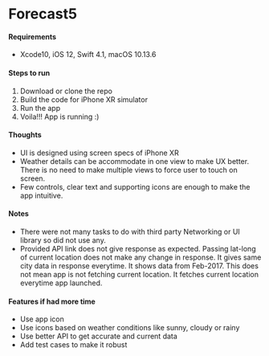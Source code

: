 # Forecast5

#### Requirements
- Xcode10, iOS 12, Swift 4.1, macOS 10.13.6

#### Steps to run
1. Download or clone the repo
2. Build the code for iPhone XR simulator
3. Run the app
4. Voila!!!  App is running :)

#### Thoughts
- UI is designed using screen specs of iPhone XR
- Weather details can be accommodate in one view to make UX better. There is no need to make multiple views to force user to touch on screen.
- Few controls, clear text and supporting icons are enough to make the app intuitive.

#### Notes
- There were not many tasks to do with third party Networking or UI library so did not use any.
- Provided API link does not give response as expected. Passing lat-long of current location does not make any change in response. It gives same city data in response everytime. It shows data from Feb-2017. This does not mean app is not fetching current location. It fetches current location everytime app launched.


#### Features if had more time
 - Use app icon
 - Use icons based on weather conditions like sunny, cloudy or rainy
 - Use better API to get accurate and current data
 - Add test cases to make it robust
